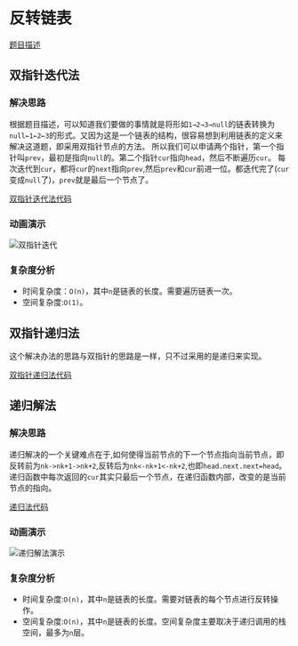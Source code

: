 # 反转链表
[题目描述](https://leetcode-cn.com/problems/reverse-linked-list/)
## 双指针迭代法
### 解决思路
根据题目描述，可以知道我们要做的事情就是将形如`1→2→3→null`的链表转换为`null←1←2←3`的形式。又因为这是一个链表的结构，很容易想到利用链表的定义来解决这道题，即采用双指针节点的方法。
所以我们可以申请两个指针，第一个指针叫`prev`，最初是指向`null`的。第二个指针`cur`指向`head`，然后不断遍历`cur`。
每次迭代到`cur`，都将`cur`的`next`指向`prev`,然后`prev`和`cur`前进一位。都迭代完了(`cur`变成`null`了)，`prev`就是最后一个节点了。

[双指针迭代法代码](https://github.com/zhuyu126/Leetcode-Ex/blob/master/Leetcode-206/code/Solution3.java)
### 动画演示
![双指针迭代](http://image.crystallee.top/反转链表-双指针迭代解法.gif)
### 复杂度分析
- 时间复杂度：`O(n)`，其中`n`是链表的长度。需要遍历链表一次。
- 空间复杂度:`O(1)`。

## 双指针递归法
这个解决办法的思路与双指针的思路是一样，只不过采用的是递归来实现。

[双指针递归法代码](https://github.com/zhuyu126/Leetcode-Ex/blob/master/Leetcode-206/code/Solution1.java)

## 递归解法
### 解决思路
递归解决的一个关键难点在于,如何使得当前节点的下一个节点指向当前节点，即反转前为`nk->nk+1->nk+2`,反转后为`nk<-nk+1<-nk+2`,也即`head.next.next=head`。
递归函数中每次返回的`cur`其实只最后一个节点，在递归函数内部，改变的是当前节点的指向。

[递归法代码](https://github.com/zhuyu126/Leetcode-Ex/blob/master/Leetcode-206/code/Solution2.java)
### 动画演示
![递归解法演示](http://image.crystallee.top/反转链表-递归实现.gif)
### 复杂度分析
- 时间复杂度:`O(n)`，其中`n`是链表的长度。需要对链表的每个节点进行反转操作。
- 空间复杂度:`O(n)`，其中`n`是链表的长度。空间复杂度主要取决于递归调用的栈空间，最多为`n`层。
